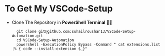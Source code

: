 # To Get My VSCode-Setup
- Clone The Repository in **PowerShell Terminal 🧑‍💻**
        
        git clone git@github.com:suhailroushan13/VSCode-Setup-Automation.git
        cd VSCode-Setup-Automation
        powershell -ExecutionPolicy Bypass -Command " cat extensions.list |% { code --install-extension $_}"
        
        
          


